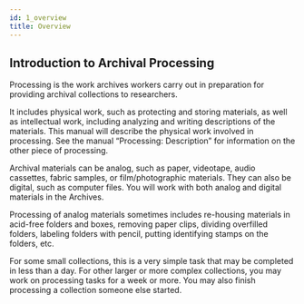 ```yaml
---
id: 1_overview
title: Overview
---
```


## Introduction to Archival Processing

Processing is the work archives workers carry out in preparation for providing archival collections to researchers.

It includes physical work, such as protecting and storing materials, as well as intellectual work, including analyzing and writing descriptions of the materials. This manual will describe the physical work involved in processing. See the manual “Processing: Description” for information on the other piece of processing. 

Archival materials can be analog, such as paper, videotape, audio cassettes, fabric samples, or film/photographic materials. They can also be digital, such as computer files. You will work with both analog and digital materials in the Archives.

Processing of analog materials sometimes includes re-housing materials in acid-free folders and boxes, removing paper clips, dividing overfilled folders, labeling folders with pencil, putting identifying stamps on the folders, etc.

For some small collections, this is a very simple task that may be completed in less than a day. For other larger or more complex collections, you may work on processing tasks for a week or more. You may also finish processing a collection someone else started.
